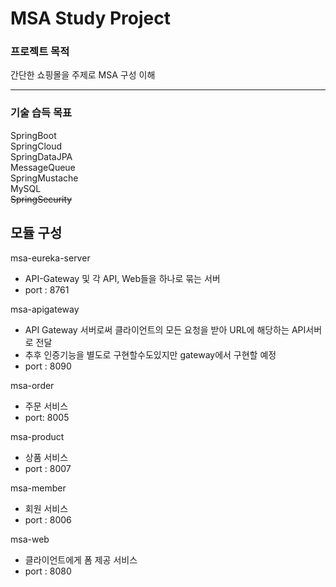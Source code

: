 # MSA Study Project

### 프로젝트 목적
간단한 쇼핑몰을 주제로 MSA 구성 이해  
<hr>

### 기술 습득 목표  
SpringBoot  
SpringCloud  
SpringDataJPA  
MessageQueue  
SpringMustache  
MySQL  
~~SpringSecurity~~

## 모듈 구성
msa-eureka-server  
- API-Gateway 및 각 API, Web들을 하나로 묶는 서버
- port : 8761

msa-apigateway
- API Gateway 서버로써 클라이언트의 모든 요청을 받아 URL에 해당하는 API서버로 전달
- 추후 인증기능을 별도로 구현할수도있지만 gateway에서 구현할 예정
- port : 8090

msa-order
- 주문 서비스
- port: 8005

msa-product
- 상품 서비스
- port : 8007

msa-member
- 회원 서비스
- port : 8006

msa-web
- 클라이언트에게 폼 제공 서비스
- port : 8080
